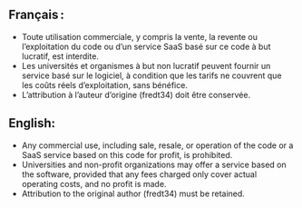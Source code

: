 ## Français :

- Toute utilisation commerciale, y compris la vente, la revente ou l’exploitation du code ou d’un service SaaS basé sur ce code à but lucratif, est interdite.
- Les universités et organismes à but non lucratif peuvent fournir un service basé sur le logiciel, à condition que les tarifs ne couvrent que les coûts réels d’exploitation, sans bénéfice.
- L’attribution à l’auteur d’origine (fredt34) doit être conservée.

## English:

- Any commercial use, including sale, resale, or operation of the code or a SaaS service based on this code for profit, is prohibited.
- Universities and non-profit organizations may offer a service based on the software, provided that any fees charged only cover actual operating costs, and no profit is made.
- Attribution to the original author (fredt34) must be retained.

